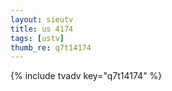 ```yaml
--- 
layout: sieutv
title: us 4174
tags: [ustv]
thumb_re: q7t14174
---
```

{% include tvadv key="q7t14174" %} 
